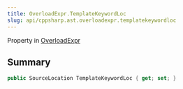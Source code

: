 ```yaml
---
title: OverloadExpr.TemplateKeywordLoc
slug: api/cppsharp.ast.overloadexpr.templatekeywordloc
---
```

Property in [OverloadExpr](/api/cppsharp/ast/overloadexpr)

## Summary



```csharp
public SourceLocation TemplateKeywordLoc { get; set; }
```

